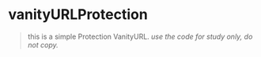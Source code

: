 # vanityURLProtection
> this is a simple Protection VanityURL.
*use the code for study only, do not copy.*

